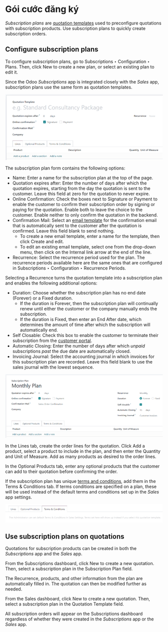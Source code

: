 # Gói cước đăng ký

*Subscription plans* are [quotation templates](../sales/send_quotations/quote_template.md) used to preconfigure quotations with
subscription products. Use subscription plans to quickly create subscription orders.

## Configure subscription plans

To configure subscription plans, go to Subscriptions ‣ Configuration ‣ Plans.
Then, click New to create a new plan, or select an existing plan to edit it.

Since the Odoo *Subscriptions* app is integrated closely with the *Sales* app, subscription plans
use the same form as quotation templates.

![Subscription plan (quotation template) configuration form.](../../../.gitbook/assets/subplan-quotation-template.png)

The subscription plan form contains the following options:

- Name: Enter a name for the subscription plan at the top of the page.
- Quotation expires after: Enter the number of days after which the quotation expires,
  starting from the day the quotation is sent to the customer. Leave this field at zero for the
  quotation to never expire.
- Online Confirmation: Check the boxes next to Signature or
  Payment to enable the customer to confirm their subscription order by signing or
  paying for the quotation. Enable both to leave the choice to the customer. Enable neither to only
  confirm the quotation in the backend.
- Confirmation Mail: Select an [email template](../../general/companies/email_template.md) for the confirmation email that is
  automatically sent to the customer after the quotation is confirmed. Leave this field blank to
  send nothing.
  - To create a new email template, enter a name for the template, then click Create and
    edit.
  - To edit an existing email template, select one from the drop-down menu, then click on the
    Internal link arrow at the end of the line.
- Recurrence: Select the recurrence period used for the plan. The recurrence periods
  available here are the same ones that are configured in Subscriptions ‣
  Configuration ‣ Recurrence Periods.

Selecting a Recurrence turns the quotation template into a subscription plan and enables
the following additional options:

- Duration: Choose whether the subscription plan has no end date (Forever)
  or a Fixed duration.
  - If the duration is Forever, then the subscription plan will continually renew until
    either the customer or the company manually ends the subscription.
  - If the duration is Fixed, then enter an End After date, which determines
    the amount of time after which the subscription will automatically end.
- Self Closable: Check this box to enable the customer to terminate their subscription
  from the [customer portal](../../websites/ecommerce/customer_accounts.md).
- Automatic Closing: Enter the number of days after which *unpaid* subscriptions *past*
  the due date are automatically closed.
- Invoicing Journal: Select the accounting journal in which invoices for this
  subscription plan are recorded. Leave this field blank to use the sales journal with the lowest
  sequence.

![Subscription plan with Recurrence selected.](../../../.gitbook/assets/subplan-recurrence.png)

In the Lines tab, create the order lines for the quotation. Click Add a
product, select a product to include in the plan, and then enter the Quantity and
Unit of Measure. Add as many products as desired to the order lines.

In the Optional Products tab, enter any optional products that the customer can add to
their quotation before confirming the order.

If the subscription plan has unique [terms and conditions](../../finance/accounting/customer_invoices/terms_conditions.md), add them in the
Terms & Conditions tab. If terms conditions are specified on a plan, these will be used
instead of the default terms and conditions set up in the *Sales* app settings.

![Subscription plan Terms & Conditions tab.](../../../.gitbook/assets/subplan-terms-conditions.png)

## Use subscription plans on quotations

Quotations for subscription products can be created in both the *Subscriptions* app and the *Sales*
app.

From the Subscriptions dashboard, click New to create a new quotation. Then,
select a subscription plan in the Subscription Plan field.

The Recurrence, products, and other information from the plan are automatically filled
in. The quotation can then be modified further as needed.

From the Sales dashboard, click New to create a new quotation. Then, select
a subscription plan in the Quotation Template field.

All subscription orders will appear on the Subscriptions dashboard regardless of whether
they were created in the *Subscriptions* app or the *Sales* app.
